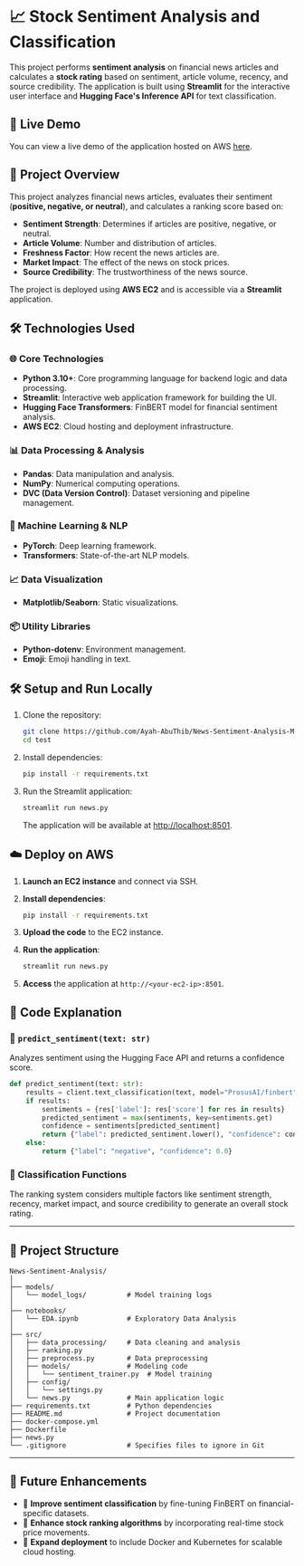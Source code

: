 # 📈 Stock Sentiment Analysis and Classification

This project performs **sentiment analysis** on financial news articles and calculates a **stock rating** based on sentiment, article volume, recency, and source credibility. The application is built using **Streamlit** for the interactive user interface and **Hugging Face's Inference API** for text classification.

## 🚀 Live Demo

You can view a live demo of the application hosted on AWS [here](http://3.86.209.126:8501/).

## 📌 Project Overview

This project analyzes financial news articles, evaluates their sentiment (**positive, negative, or neutral**), and calculates a ranking score based on:

- **Sentiment Strength**: Determines if articles are positive, negative, or neutral.
- **Article Volume**: Number and distribution of articles.
- **Freshness Factor**: How recent the news articles are.
- **Market Impact**: The effect of the news on stock prices.
- **Source Credibility**: The trustworthiness of the news source.

The project is deployed using **AWS EC2** and is accessible via a **Streamlit** application.

## 🛠 Technologies Used

### 🌐 Core Technologies

- **Python 3.10+**: Core programming language for backend logic and data processing.
- **Streamlit**: Interactive web application framework for building the UI.
- **Hugging Face Transformers**: FinBERT model for financial sentiment analysis.
- **AWS EC2**: Cloud hosting and deployment infrastructure.

### 📊 Data Processing & Analysis

- **Pandas**: Data manipulation and analysis.
- **NumPy**: Numerical computing operations.
- **DVC (Data Version Control)**: Dataset versioning and pipeline management.

### 🤖 Machine Learning & NLP

- **PyTorch**: Deep learning framework.
- **Transformers**: State-of-the-art NLP models.

### 📈 Data Visualization

- **Matplotlib/Seaborn**: Static visualizations.

### 📦 Utility Libraries

- **Python-dotenv**: Environment management.
- **Emoji**: Emoji handling in text.

## 🛠 Setup and Run Locally

1. Clone the repository:
    
    ```bash
    git clone https://github.com/Ayah-AbuThib/News-Sentiment-Analysis-MLOPs.git
    cd test
    ```
    
2. Install dependencies:
    
    ```bash
    pip install -r requirements.txt
    ```
    
3. Run the Streamlit application:
    
    ```bash
    streamlit run news.py
    ```
    
    The application will be available at [http://localhost:8501](http://localhost:8501/).
    

## ☁️ Deploy on AWS

1. **Launch an EC2 instance** and connect via SSH.
2. **Install dependencies**:
    
    ```bash
    pip install -r requirements.txt
    ```
    
3. **Upload the code** to the EC2 instance.
4. **Run the application**:
    
    ```bash
    streamlit run news.py
    ```
    
5. **Access** the application at `http://<your-ec2-ip>:8501`.

## 🧠 Code Explanation

### 📌 `predict_sentiment(text: str)`

Analyzes sentiment using the Hugging Face API and returns a confidence score.

```python
def predict_sentiment(text: str):
    results = client.text_classification(text, model="ProsusAI/finbert")
    if results:
        sentiments = {res['label']: res['score'] for res in results}
        predicted_sentiment = max(sentiments, key=sentiments.get)
        confidence = sentiments[predicted_sentiment]
        return {"label": predicted_sentiment.lower(), "confidence": confidence}
    else:
        return {"label": "negative", "confidence": 0.0}
```

### 📌 Classification Functions

The ranking system considers multiple factors like sentiment strength, recency, market impact, and source credibility to generate an overall stock rating.

---

## 📂 Project Structure

```
News-Sentiment-Analysis/
│
├── models/                  
│   └── model_logs/          # Model training logs
│
├── notebooks/               
│   └── EDA.ipynb            # Exploratory Data Analysis
│
├── src/                     
│   ├── data_processing/     # Data cleaning and analysis
│   ├── ranking.py
│   ├── preprocess.py        # Data preprocessing
│   ├── models/              # Modeling code
│   │   └── sentiment_trainer.py  # Model training
│   ├── config/ 
│   │   └── settings.py
│   └── news.py              # Main application logic
├── requirements.txt         # Python dependencies
├── README.md                # Project documentation
├── docker-compose.yml
├── Dockerfile
├── news.py
└── .gitignore               # Specifies files to ignore in Git
```

---

## 🎯 Future Enhancements

- 🔹 **Improve sentiment classification** by fine-tuning FinBERT on financial-specific datasets.
- 🔹 **Enhance stock ranking algorithms** by incorporating real-time stock price movements.
- 🔹 **Expand deployment** to include Docker and Kubernetes for scalable cloud hosting.
